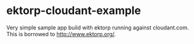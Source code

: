 ektorp-cloudant-example
=======================

Very simple sample app build with ektorp running against cloudant.com. This is borrowed to http://www.ektorp.org/.